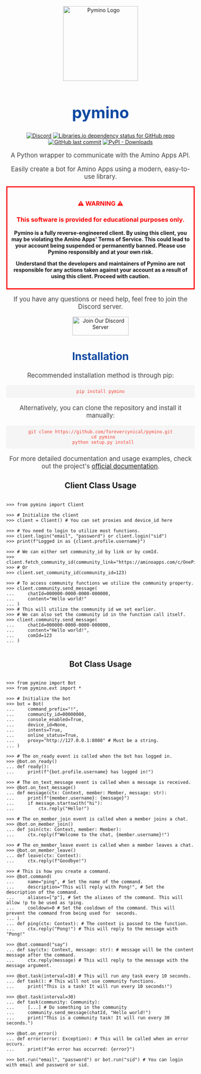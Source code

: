 <div align="center">
  <img src="https://cdn.discordapp.com/attachments/965717722166100018/1191698817452605500/pymino.png" alt="Pymino Logo" width="200">
  <h1 style="color: #0d47a1; font-size: 3em;">pymino</h1>
  
  <p>
    <a href="https://discord.gg/JMJpzpsMNJ"><img src="https://img.shields.io/discord/926853226152755280?color=blueviolet&label=discord%20server" alt="Discord"></a>
    <a href="https://libraries.io/github/forevercynical/pymino"><img src="https://img.shields.io/librariesio/github/forevercynical/pymino?color=blueviolet" alt="Libraries.io dependency status for GitHub repo"></a>
    <a href="https://github.com/forevercynical/pymino/commits/main"><img src="https://img.shields.io/github/last-commit/forevercynical/pymino?label=last%20updated&color=blueviolet" alt="GitHub last commit"></a>
    <a href="https://pypi.org/project/pymino/"><img src="https://img.shields.io/pypi/dw/pymino?color=blueviolet" alt="PyPI - Downloads"></a>
  </p>

  <p style="font-size: 1.2em; color: #424242;">A Python wrapper to communicate with the Amino Apps API.</p>
  <p style="font-size: 1.2em; color: #424242;">Easily create a bot for Amino Apps using a modern, easy-to-use library.</p>

  <div style="border: 3px solid red; padding: 10px; margin: 15px 0;">
    <h3 style="color: red;"><strong>⚠️ WARNING ⚠️</strong></h3>
    <h3 style="color: red;"><strong>This software is provided for educational purposes only.</strong></h3>
    <p><strong>Pymino is a fully reverse-engineered client. By using this client, you may be violating the Amino Apps' Terms of Service. This could lead to your account being suspended or permanently banned. Please use Pymino responsibly and at your own risk.</strong></p>
    <p><strong>Understand that the developers and maintainers of Pymino are not responsible for any actions taken against your account as a result of using this client. Proceed with caution.</strong></p>
  </div>

  <p style="font-size: 1.2em; color: #424242;">If you have any questions or need help, feel free to join the Discord server.</p>
  
  <a href="https://discord.gg/JMJpzpsMNJ">
    <img src="https://cdn.discordapp.com/attachments/965797874791223317/1081754594977267833/discord-button.png" alt="Join Our Discord Server" width="150" height="50">
  </a>
  
  <h2 style="color: #0d47a1; font-size: 2em;">Installation</h2>
  
  <p style="font-size: 1.2em; color: #424242;">Recommended installation method is through pip:</p>
  
  <pre style="background-color: #f5f5f5; padding: 10px;"><code style="color: #f44336;">pip install pymino</code></pre>
  
  <p style="font-size: 1.2em; color: #424242;">Alternatively, you can clone the repository and install it manually:</p>
  
  <pre style="background-color: #f5f5f5; padding: 10px;"><code style="color: #f44336;">git clone https://github.com/forevercynical/pymino.git
  cd pymino
  python setup.py install</code></pre>
  
  <p style="font-size: 1.2em; color: #424242;">For more detailed documentation and usage examples, check out the project's <a href="https://pymino.info/index.html">official documentation</a>.</p>
</div>

<div>
  <h2 align="center">Client Class Usage</h2>

  <pre><code class="language-python">
>>> from pymino import Client

>>> # Initialize the client
>>> client = Client() # You can set proxies and device_id here

>>> # You need to login to utilize most functions.
>>> client.login("email", "password") or client.login("sid")
>>> print(f"Logged in as {client.profile.username}")

>>> # We can either set community_id by link or by comId.
>>> client.fetch_community_id(community_link="https://aminoapps.com/c/OnePiece")
>>> # Or
>>> client.set_community_id(community_id=123)

>>> # To access community functions we utilize the community property.
>>> client.community.send_message(
...     chatId=000000-0000-0000-000000,
...     content="Hello world!"
... )
>>> # This will utilize the community id we set earlier.
>>> # We can also set the community id in the function call itself.
>>> client.community.send_message(
...     chatId=000000-0000-0000-000000,
...     content="Hello world!",
...     comId=123
... )
  </code></pre>
</div>



<div>
  <h2 align="center">Bot Class Usage</h2>

  <pre><code class="language-python">
>>> from pymino import Bot
>>> from pymino.ext import *

>>> # Initialize the bot
>>> bot = Bot(
...     command_prefix="!",
...     community_id=00000000,
...     console_enabled=True,
...     device_id=None,
...     intents=True,
...     online_status=True,
...     proxy="http://127.0.0.1:8080" # Must be a string.
... ) 

>>> # The on_ready event is called when the bot has logged in.
>>> @bot.on_ready()
... def ready():
...     print(f"{bot.profile.username} has logged in!")

>>> # The on_text_message event is called when a message is received.
>>> @bot.on_text_message()
... def message(ctx: Context, member: Member, message: str):
...     print(f"{member.username}: {message}")
...     if message.startswith("hi"):
...         ctx.reply("Hello!")

>>> # The on_member_join event is called when a member joins a chat.
>>> @bot.on_member_join()
... def join(ctx: Context, member: Member):
...     ctx.reply(f"Welcome to the chat, {member.username}!")

>>> # The on_member_leave event is called when a member leaves a chat.
>>> @bot.on_member_leave()
... def leave(ctx: Context):
...     ctx.reply(f"Goodbye!")

>>> # This is how you create a command.
>>> @bot.command(
...     name="ping", # Set the name of the command.
...     description="This will reply with Pong!", # Set the description of the command.
...     aliases=["p"], # Set the aliases of the command. This will allow !p to be used as !ping.
...     cooldown=0 # Set the cooldown of the command. This will prevent the command from being used for <cooldown> seconds.
... )
... def ping(ctx: Context): # The context is passed to the function.
...     ctx.reply("Pong!") # This will reply to the message with "Pong!"

>>> @bot.command("say")
... def say(ctx: Context, message: str): # message will be the content message after the command.
...     ctx.reply(message) # This will reply to the message with the message argument.

>>> @bot.task(interval=10) # This will run any task every 10 seconds.
... def task(): # This will not use community functions.
...     print("This is a task! It will run every 10 seconds!")

>>> @bot.task(interval=30)
... def task(community: Community):
...     [...] # Do something in the community
...     community.send_message(chatId, "Hello world!")
...     print("This is a community task! It will run every 30 seconds.")

>>> @bot.on_error()
... def error(error: Exception): # This will be called when an error occurs.
...     print(f"An error has occurred: {error}")

>>> bot.run("email", "password") or bot.run("sid") # You can login with email and password or sid.
  </code></pre>
</div>
